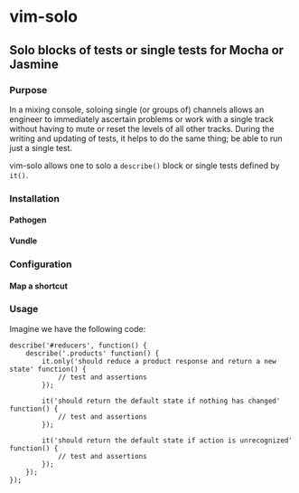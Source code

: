 # vim-solo

## Solo blocks of tests or single tests for Mocha or Jasmine

### Purpose
In a mixing console, soloing single (or groups of) channels allows an engineer
to immediately ascertain problems or work with a single track without having to
mute or reset the levels of all other tracks.
During the writing and updating of tests, it helps to do the same thing; be
able to run just a single test.

vim-solo allows one to solo a `describe()` block or single tests defined by `it()`.
### Installation

#### Pathogen
#### Vundle

### Configuration
#### Map a shortcut

### Usage
Imagine we have the following code:

```
describe('#reducers', function() {
    describe('.products' function() {
        it.only('should reduce a product response and return a new state' function() {
            // test and assertions
        });

        it('should return the default state if nothing has changed' function() {
            // test and assertions
        });

        it('should return the default state if action is unrecognized' function() {
            // test and assertions
        });
    });
});
```
